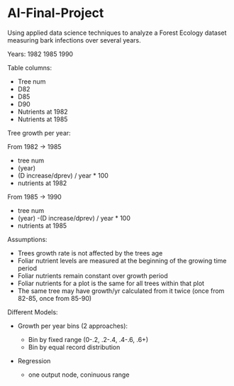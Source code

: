 # AI-Final-Project
Using applied data science techniques to analyze a Forest Ecology dataset measuring bark infections over several years.


Years:
1982
1985
1990

Table columns:
- Tree num
- D82
- D85
- D90
- Nutrients at 1982
- Nutrients at 1985


Tree growth per year:

From 1982 -> 1985
- tree num
- (year)
- (D increase/dprev) / year * 100
- nutrients at 1982

From 1985 -> 1990
- tree num
- (year)
-(D increase/dprev) / year * 100
- nutrients at 1985



Assumptions:
- Trees growth rate is not affected by the trees age
- Foliar nutrient levels are measured at the beginning of the growing time period
- Foliar nutrients remain constant over growth period
- Foliar nutrients for a plot is the same for all trees within that plot
- The same tree may have growth/yr calculated from it twice (once from 82-85, once from 85-90)



Different Models:

- Growth per year bins (2 approaches):
    - Bin by fixed range (0-.2, .2-.4, .4-.6, .6+)
    - Bin by equal record distribution

- Regression
    - one output node, coninuous range